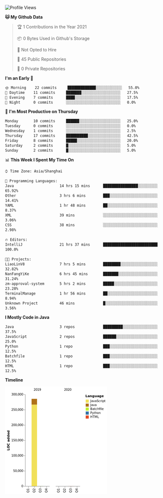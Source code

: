 <!--START_SECTION:waka-->
![Profile Views](http://img.shields.io/badge/Profile%20Views-1-blue)

**🐱 My Github Data** 

> 🏆 1 Contributions in the Year 2021
 > 
> 📦 0 Bytes Used in Github's Storage 
 > 
> 🚫 Not Opted to Hire
 > 
> 📜 45 Public Repositories 
 > 
> 🔑 0 Private Repositories  
 > 
**I'm an Early 🐤** 

```text
🌞 Morning    22 commits     █████████████░░░░░░░░░░░░   55.0% 
🌆 Daytime    11 commits     ███████░░░░░░░░░░░░░░░░░░   27.5% 
🌃 Evening    7 commits      ████░░░░░░░░░░░░░░░░░░░░░   17.5% 
🌙 Night      0 commits      ░░░░░░░░░░░░░░░░░░░░░░░░░   0.0%

```
📅 **I'm Most Productive on Thursday** 

```text
Monday       10 commits     ██████░░░░░░░░░░░░░░░░░░░   25.0% 
Tuesday      0 commits      ░░░░░░░░░░░░░░░░░░░░░░░░░   0.0% 
Wednesday    1 commits      ░░░░░░░░░░░░░░░░░░░░░░░░░   2.5% 
Thursday     17 commits     ██████████░░░░░░░░░░░░░░░   42.5% 
Friday       8 commits      █████░░░░░░░░░░░░░░░░░░░░   20.0% 
Saturday     2 commits      █░░░░░░░░░░░░░░░░░░░░░░░░   5.0% 
Sunday       2 commits      █░░░░░░░░░░░░░░░░░░░░░░░░   5.0%

```


📊 **This Week I Spent My Time On** 

```text
⌚︎ Time Zone: Asia/Shanghai

💬 Programming Languages: 
Java                     14 hrs 15 mins      ████████████████░░░░░░░░░   65.92% 
Other                    3 hrs 6 mins        ███░░░░░░░░░░░░░░░░░░░░░░   14.41% 
YAML                     1 hr 48 mins        ██░░░░░░░░░░░░░░░░░░░░░░░   8.37% 
XML                      39 mins             ░░░░░░░░░░░░░░░░░░░░░░░░░   3.06% 
CSS                      38 mins             ░░░░░░░░░░░░░░░░░░░░░░░░░   2.98%

🔥 Editors: 
IntelliJ                 21 hrs 37 mins      █████████████████████████   100.0%

🐱‍💻 Projects: 
LiaoLinV8                7 hrs 5 mins        ████████░░░░░░░░░░░░░░░░░   32.82% 
NanFangYiKe              6 hrs 45 mins       ███████░░░░░░░░░░░░░░░░░░   31.24% 
zm-approval-system       5 hrs 2 mins        █████░░░░░░░░░░░░░░░░░░░░   23.28% 
TerminalManage           1 hr 56 mins        ██░░░░░░░░░░░░░░░░░░░░░░░   8.94% 
Unknown Project          46 mins             █░░░░░░░░░░░░░░░░░░░░░░░░   3.56%

```

**I Mostly Code in Java** 

```text
Java                     3 repos             █████████░░░░░░░░░░░░░░░░   37.5% 
JavaScript               2 repos             ██████░░░░░░░░░░░░░░░░░░░   25.0% 
Python                   1 repo              ███░░░░░░░░░░░░░░░░░░░░░░   12.5% 
Batchfile                1 repo              ███░░░░░░░░░░░░░░░░░░░░░░   12.5% 
HTML                     1 repo              ███░░░░░░░░░░░░░░░░░░░░░░   12.5%

```


**Timeline**

![Chart not found](https://raw.githubusercontent.com/2720851545/2720851545/master/charts/bar_graph.png) 


<!--END_SECTION:waka-->
